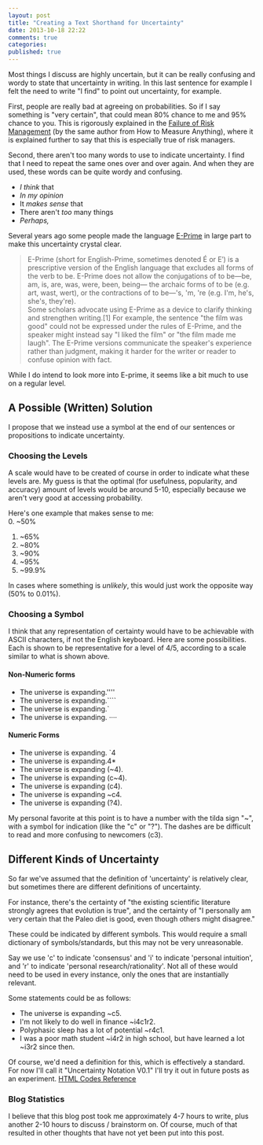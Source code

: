```yaml
---
layout: post
title: "Creating a Text Shorthand for Uncertainty"
date: 2013-10-18 22:22
comments: true
categories: 
published: true
---
```


Most things I discuss are highly uncertain, but it can be really
confusing and wordy to state that uncertainty in writing.  In this last
sentence for example I felt the need to write "I find" to point out
uncertainty, for example.

First, people are really bad at agreeing on probabilities.  So if I say
something is "very certain", that could mean 80% chance  to me and
95% chance to you.  This is rigorously explained in the [Failure
of Risk Management](http://www.amazon.com/Failure-Risk-Management-Broken-ebook/dp/B0026LTMAU/ref=la_B001JSJHIS_1_2?s=books&ie=UTF8&qid=1380144451&sr=1-2) (by the same author from How to Measure Anything), where it is explained further to say that this is especially true of risk managers.  

Second, there aren't too many words to use to indicate uncertainty.  I
find that I need to repeat the same ones over and over again.  And when
they are used, these words can be quite wordy and confusing.   

- *I think* that
- *In my opinion*
- It *makes sense* that
- There aren't *too* many things
- *Perhaps,*

Several years ago some people made the language [E-Prime](http://en.wikipedia.org/wiki/E-Prime) in large part
to make this uncertainty crystal clear.  
>  E-Prime (short for English-Prime, sometimes denoted É or E′) is a prescriptive version of the English language that excludes all forms of the verb to be. E-Prime does not allow the conjugations of to be—be, am, is, are, was, were, been, being— the archaic forms of to be (e.g. art, wast, wert), or the contractions of to be—'s, 'm, 're (e.g. I'm, he's, she's, they're).  
Some scholars advocate using E-Prime as a device to clarify thinking and strengthen writing.[1] For example, the sentence "the film was good" could not be expressed under the rules of E-Prime, and the speaker might instead say "I liked the film" or "the film made me laugh". The E-Prime versions communicate the speaker's experience rather than judgment, making it harder for the writer or reader to confuse opinion with fact.

While I do intend to look more into E-prime, it seems like a bit much to
use on a regular level.

## A Possible (Written) Solution
I propose that we instead use a symbol at the end of our sentences or
propositions to indicate uncertainty.  

### Choosing the Levels
A scale would have to be created of course in order to indicate what these levels are.  My guess
is that the optimal (for usefulness, popularity, and accuracy) amount of
levels would be around 5-10, especially because we aren't very good at
accessing probability.  

Here's one example that makes sense to me:  
0. ~50%
1. ~65%
2. ~80%
3. ~90%
4. ~95%
5. ~99.9%

In cases where something is *unlikely*, this would just work the
opposite way (50% to 0.01%).

### Choosing a Symbol
I think that any representation of certainty would have to be achievable
with ASCII characters, if not the English keyboard.  Here are some
possibilities.  Each is shown to be representative for a level of 4/5,
according to a scale similar to what is shown above.

#### Non-Numeric forms
- The universe is expanding.''''
- The universe is expanding.````
- The universe is expanding.&#96;
- The universe is expanding. &#183;&#183;&#183;&#183;

#### Numeric Forms
- The universe is expanding. &#96;4
- The universe is expanding.4*
- The universe is expanding (~4).
- The universe is expanding (c~4).
- The universe is expanding (c4).
- The universe is expanding ~c4.
- The universe is expanding (?4).

My personal favorite at this point is to have a number with the tilda
sign "~", with a symbol for indication (like the "c" or "?").  The dashes are be
difficult to read and more confusing to newcomers (c3).   

## Different Kinds of Uncertainty
So far we've assumed that the definition of 'uncertainty' is relatively
clear, but sometimes there are different definitions of uncertainty.

For instance, there's the certainty of "the existing scientific
literature strongly agrees that evolution is true", and the certainty of
"I personally am very certain that the Paleo diet is good, even though
others might disagree."  

These could be indicated by different symbols.  This would require a
small dictionary of symbols/standards, but this may not be very
unreasonable.

Say we use 'c' to indicate 'consensus' and 'i' to indicate 'personal
intuition', and 'r' to indicate 'personal research/rationality'.  Not
all of these would need to be used in every instance, only the ones that
are instantially relevant. 

Some statements could be as follows:

- The universe is expanding ~c5.  
- I'm not likely to do well in finance ~i4c1r2.  
- Polyphasic sleep has a lot of potential ~r4c1.
- I was a poor math student ~i4r2 in high school, but have learned a lot
  ~i3r2 since then.

Of course, we'd need a definition for this, which is effectively a
standard.  For now I'll call it "Uncertainty Notation V0.1"  I'll try it
out in future posts as an experiment.
[HTML Codes Reference](http://www.ascii.cl/htmlcodes.html)


### Blog Statistics
I believe that this blog post took me approximately 4-7 hours to write,
plus another 2-10 hours to discuss / brainstorm on.  Of course, much of
that resulted in other thoughts that have not yet been put into this
post.
